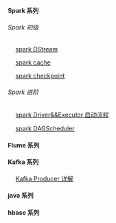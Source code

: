 #### Spark 系列
###### Spark 初级
&emsp; [spark DStream](https://github.com/y0908105023/wiki/wiki/spark-dstream)

&emsp; [spark cache](https://github.com/y0908105023/wiki/wiki/spark-Cache-%E6%8C%81%E4%B9%85%E5%8C%96%E8%AF%A6%E8%A7%A3)

&emsp; [spark checkpoint](https://github.com/y0908105023/wiki/wiki/spark-checkpoint-%E8%AF%A6%E8%A7%A3)

###### Spark 进阶
&emsp; [spark Driver&&Executor 启动流程](https://github.com/y0908105023/wiki/wiki/spark-executor-start)

&emsp; [spark DAGScheduler](https://github.com/y0908105023/wiki/wiki/spark-dagscheduler)



#### Flume 系列




#### Kafka 系列
&emsp; [Kafka Producer 详解](https://github.com/y0908105023/wiki/wiki/Kafka-Producer-%E8%AF%A6%E7%BB%86%E6%B5%81%E7%A8%8B)

#### java 系列


#### hbase 系列

